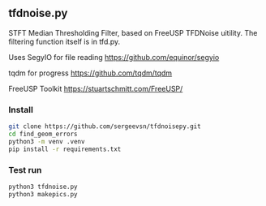 ## tfdnoise.py

STFT Median Thresholding Filter, based on FreeUSP TFDNoise uitility.
The filtering function itself is in tfd.py.

Uses SegyIO for file reading https://github.com/equinor/segyio

tqdm for progress https://github.com/tqdm/tqdm

FreeUSP Toolkit https://stuartschmitt.com/FreeUSP/

### Install
```bash
git clone https://github.com/sergeevsn/tfdnoisepy.git
cd find_geom_errors
python3 -m venv .venv
pip install -r requirements.txt
```

### Test run
```bash
python3 tfdnoise.py
python3 makepics.py
```